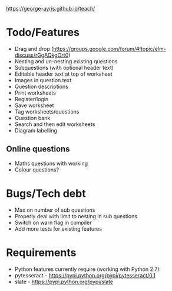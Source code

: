 https://george-ayris.github.io/teach/

# Todo/Features
- Drag and drop (https://groups.google.com/forum/#!topic/elm-discuss/rGgAQkgOrt0)
- Nesting and un-nesting existing questions
- Subquestions (with optional header text)
- Editable header text at top of worksheet
- Images in question text
- Question descriptions
- Print worksheets
- Register/login
- Save worksheet
- Tag worksheets/questions
- Question bank
- Search and then edit worksheets
- Diagram labelling

## Online questions
- Maths questions with working
- Colour questions?

# Bugs/Tech debt
- Max on number of sub questions
- Properly deal with limit to nesting in sub questions
- Switch on warn flag in compiler  
- Add more tests for existing features

# Requirements  
- Python features currently require (working with Python 2.7):
- pytesseract - https://pypi.python.org/pypi/pytesseract/0.1
- slate - https://pypi.python.org/pypi/slate
